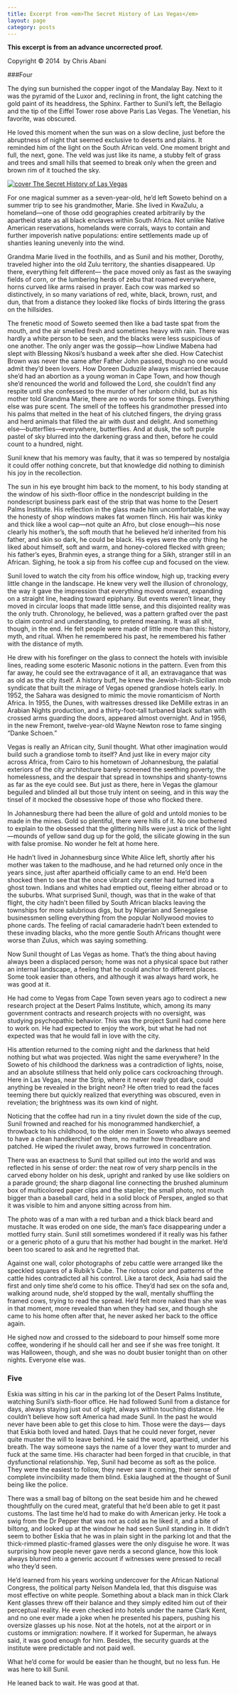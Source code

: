 ```yaml
---
title: Excerpt from <em>The Secret History of Las Vegas</em>
layout: page
category: posts
---
```


**This excerpt is from an advance uncorrected proof.**

Copyright &copy; 2014 &nbsp;by Chris Abani

###Four

The dying sun burnished the copper ingot of the Mandalay Bay. Next to it was the pyramid of the Luxor and, reclining in front, the light catching the gold paint of its headdress, the Sphinx. Farther to Sunil’s left, the Bellagio and the tip of the Eiffel Tower rose above Paris Las Vegas. The Venetian, his favorite, was obscured.

He loved this moment when the sun was on a slow decline, just before the abruptness of night that seemed exclusive to deserts and plains. It reminded him of the light on the South African veld. One moment bright and full, the next, gone. The veld was just like its name, a stubby felt of grass and trees and small hills that seemed to break only when the green and brown rim of it touched the sky.

[![cover The Secret History of Las Vegas](/assets/img/9780143124955_SecretHistor_CVF-300x459.jpg)](/book/the-secret-history-of-las-vegas/)

For one magical summer as a seven-year-old, he’d left Soweto behind on a summer trip to see his grandmother, Marie. She lived in KwaZulu, a homeland—one of those odd geographies created arbitrarily by the apartheid state as all black enclaves within South Africa. Not unlike Native American reservations, homelands were corrals, ways to contain and further impoverish native populations: entire settlements made up of shanties leaning unevenly into the wind.

Grandma Marie lived in the foothills, and as Sunil and his mother, Dorothy, traveled higher into the old Zulu territory, the shanties disappeared. Up there, everything felt different— the pace moved only as fast as the swaying fields of corn, or the lumbering herds of zebu that roamed everywhere, horns curved like arms raised in prayer. Each cow was marked so distinctively, in so many variations of red, white, black, brown, rust, and dun, that from a distance they looked like flocks of birds littering the grass on the hillsides.

The frenetic mood of Soweto seemed then like a bad taste spat from the mouth, and the air smelled fresh and sometimes heavy with rain. There was hardly a white person to be seen, and the blacks were less suspicious of one another. The only anger was the gossip—how Lindiwe Mabena had slept with Blessing Nkosi’s husband a week after she died. How Catechist Brown was never the same after Father John passed, though no one would admit they’d been lovers. How Doreen Duduzile always miscarried because she’d had an abortion as a young woman in Cape Town, and how though she’d renounced the world and followed the Lord, she couldn’t find any respite until she confessed to the murder of her unborn child, but as his mother told Grandma Marie, there are no words for some things. Everything else was pure scent. The smell of the toffees his grandmother pressed into his palms that melted in the heat of his clutched fingers, the drying grass and herd animals that filled the air with dust and delight. And something else—butterflies—everywhere, butterflies. And at dusk, the soft purple pastel of sky blurred into the darkening grass and then, before he could count to a hundred, night.

Sunil knew that his memory was faulty, that it was so tempered by nostalgia it could offer nothing concrete, but that knowledge did nothing to diminish his joy in the recollection.

The sun in his eye brought him back to the moment, to his body standing at the window of his sixth-floor office in the nondescript building in the nondescript business park east of the strip that was home to the Desert Palms Institute. His reflection in the glass made him uncomfortable, the way the honesty of shop windows makes fat women flinch. His hair was kinky and thick like a wool cap—not quite an Afro, but close enough—his nose clearly his mother’s, the soft mouth that he believed he’d inherited from his father, and skin so dark, he could be black. His eyes were the only thing he liked about himself, soft and warm, and honey-colored flecked with green; his father’s eyes, Brahmin eyes, a strange thing for a Sikh, stranger still in an African. Sighing, he took a sip from his coffee cup and focused on the view.

Sunil loved to watch the city from his office window, high up, tracking every little change in the landscape. He knew very well the illusion of chronology, the way it gave the impression that everything moved onward, expanding on a straight line, heading toward epiphany. But events weren’t linear, they moved in circular loops that made little sense, and this disjointed reality was the only truth. Chronology, he believed, was a pattern grafted over the past to claim control and understanding, to pretend meaning. It was all shit, though, in the end. He felt people were made of little more than this: history, myth, and ritual. When he remembered his past, he remembered his father with the distance of myth.

He drew with his forefinger on the glass to connect the hotels with invisible lines, reading some esoteric Masonic notions in the pattern. Even from this far away, he could see the extravagance of it all, an extravagance that was as old as the city itself. A history buff, he knew the Jewish-Irish-Sicilian mob syndicate that built the mirage of Vegas opened grandiose hotels early. In 1952, the Sahara was designed to mimic the movie romanticism of North Africa. In 1955, the Dunes, with waitresses dressed like DeMille extras in an Arabian Nights production, and a thirty-foot-tall turbaned black sultan with crossed arms guarding the doors, appeared almost overnight. And in 1956, in the new Fremont, twelve-year-old Wayne Newton rose to fame singing “Danke Schoen.”

Vegas is really an African city, Sunil thought. What other imagination would build such a grandiose tomb to itself? And just like in every major city across Africa, from Cairo to his hometown of Johannesburg, the palatial exteriors of the city architecture barely screened the seething poverty, the homelessness, and the despair that spread in townships and shanty-towns as far as the eye could see. But just as there, here in Vegas the glamour beguiled and blinded all but those truly intent on seeing, and in this way the tinsel of it mocked the obsessive hope of those who flocked there.

In Johannesburg there had been the allure of gold and untold monies to be made in the mines. Gold so plentiful, there were hills of it. No one bothered to explain to the obsessed that the glittering hills were just a trick of the light—mounds of yellow sand dug up for the gold, the silicate glowing in the sun with false promise. No wonder he felt at home here.

He hadn’t lived in Johannesburg since White Alice left, shortly after his mother was taken to the madhouse, and he had returned only once in the years since, just after apartheid officially came to an end. He’d been shocked then to see that the once vibrant city center had turned into a ghost town. Indians and whites had emptied out, fleeing either abroad or to the suburbs. What surprised Sunil, though, was that in the wake of that flight, the city hadn’t been filled by South African blacks leaving the townships for more salubrious digs, but by Nigerian and Senegalese businessmen selling everything from the popular Nollywood movies to phone cards. The feeling of racial camaraderie hadn’t been extended to these invading blacks, who the more gentle South Africans thought were worse than Zulus, which was saying something.

Now Sunil thought of Las Vegas as home. That’s the thing about having always been a displaced person; home was not a physical space but rather an internal landscape, a feeling that he could anchor to different places. Some took easier than others, and although it was always hard work, he was good at it.

He had come to Vegas from Cape Town seven years ago to codirect a new research project at the Desert Palms Institute, which, among its many government contracts and research projects with no oversight, was studying psychopathic behavior. This was the project Sunil had come here to work on. He had expected to enjoy the work, but what he had not expected was that he would fall in love with the city.

His attention returned to the coming night and the darkness that held nothing but what was projected. Was night the same everywhere? In the Soweto of his childhood the darkness was a contradiction of lights, noise, and an absolute stillness that held only police cars cockroaching through. Here in Las Vegas, near the Strip, where it never really got dark, could anything be revealed in the bright neon? He often tried to read the faces teeming there but quickly realized that everything was obscured, even in revelation; the brightness was its own kind of night.

Noticing that the coffee had run in a tiny rivulet down the side of the cup, Sunil frowned and reached for his monogrammed handkerchief, a throwback to his childhood, to the older men in Soweto who always seemed to have a clean handkerchief on them, no matter how threadbare and patched. He wiped the rivulet away, brows furrowed in concentration.

There was an exactness to Sunil that spilled out into the world and was reflected in his sense of order: the neat row of very sharp pencils in the carved ebony holder on his desk, upright and ranked by use like soldiers on a parade ground; the sharp diagonal line connecting the brushed aluminum box of multicolored paper clips and the stapler; the small photo, not much bigger than a baseball card, held in a solid block of Perspex, angled so that it was visible to him and anyone sitting across from him.

The photo was of a man with a red turban and a thick black beard and mustache. It was eroded on one side, the man’s face disappearing under a mottled furry stain. Sunil still sometimes wondered if it really was his father or a generic photo of a guru that his mother had bought in the market. He’d been too scared to ask and he regretted that.

Against one wall, color photographs of zebu cattle were arranged like the speckled squares of a Rubik’s Cube. The riotous color and patterns of the cattle hides contradicted all his control. Like a tarot deck, Asia had said the first and only time she’d come to his office. They’d had sex on the sofa and, walking around nude, she’d stopped by the wall, mentally shuffling the framed cows, trying to read the spread. He’d felt more naked than she was in that moment, more revealed than when they had sex, and though she came to his home often after that, he never asked her back to the office again.

He sighed now and crossed to the sideboard to pour himself some more coffee, wondering if he should call her and see if she was free tonight. It was Halloween, though, and she was no doubt busier tonight than on other nights. Everyone else was.

### Five

Eskia was sitting in his car in the parking lot of the Desert Palms Institute, watching Sunil’s sixth-floor office. He had followed Sunil from a distance for days, always staying just out of sight, always within touching distance. He couldn’t believe how soft America had made Sunil. In the past he would never have been able to get this close to him. Those were the days— days that Eskia both loved and hated. Days that he could never forget, never quite muster the will to leave behind. He said the word, apartheid, under his breath. The way someone says the name of a lover they want to murder and fuck at the same time. His character had been forged in that crucible, in that dysfunctional relationship. Yep, Sunil had become as soft as the police. They were the easiest to follow, they never saw it coming, their sense of complete invincibility made them blind. Eskia laughed at the thought of Sunil being like the police.

There was a small bag of biltong on the seat beside him and he chewed thoughtfully on the cured meat, grateful that he’d been able to get it past customs. The last time he’d had to make do with American jerky. He took a swig from the Dr Pepper that was not as cold as he liked it, and a bite of biltong, and looked up at the window he had seen Sunil standing in. It didn’t seem to bother Eskia that he was in plain sight in the parking lot and that the thick-rimmed plastic-framed glasses were the only disguise he wore. It was surprising how people never gave nerds a second glance, how this look always blurred into a generic account if witnesses were pressed to recall who they’d seen.

He’d learned from his years working undercover for the African National Congress, the political party Nelson Mandela led, that this disguise was most effective on white people. Something about a black man in thick Clark Kent glasses threw off their balance and they simply edited him out of their perceptual reality. He even checked into hotels under the name Clark Kent, and no one ever made a joke when he presented his papers, pushing his oversize glasses up his nose. Not at the hotels, not at the airport or in customs or immigration: nowhere. If it worked for Superman, he always said, it was good enough for him. Besides, the security guards at the institute were predictable and not paid well.

What he’d come for would be easier than he thought, but no less fun. He was here to kill Sunil.

He leaned back to wait. He was good at that.